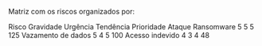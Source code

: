 Matriz com os riscos organizados por:

Risco	                Gravidade	             Urgência	                 Tendência	                      Prioridade
Ataque Ransomware	        5	                    5	                        5	                             125
Vazamento de dados	        5	                    4	                        5	                             100
Acesso indevido	            4	                    3	                        4	                             48